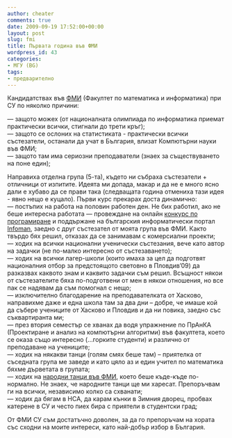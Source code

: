 ```yaml
---
author: cheater
comments: true
date: 2009-09-19 17:52:00+00:00
layout: post
slug: fmi
title: Първата година във ФМИ
wordpress_id: 43
categories:
- МГУ (BG)
tags:
- предварително
---
```


Кандидатствах във [ФМИ](http://fmi.uni-sofia.bg/) (Факултет по математика и информатика) при СУ по няколко причини:

— защото можех (от националната олимпиада по информатика приемат практически всички, стигнали до трети кръг);  
— защото се ослоних на статистиката - практически всички състезатели, останали да учат в България, влизат Компютърни науки във ФМИ;  
— защото там има сериозни преподаватели (знаех за съществуването на поне един);  
<!-- more -->  
Направиха отделна група (5-та), където ни събраха състезатели + отличници от изпитите. Идеята ми допада, макар и да не е много ясно дали е хубаво да се прави така (следващата година отмениха тази идея - явно нещо е куцало). Първи курс прекарах доста динамично:  
— постъпих на работа на половин работен ден. Не бих работил, ако не беше интересна работата — провеждане на онлайн [конкурс по програмиране](http://konkurs.musala.com/) и поддържане на българския информатически портал [Infoman](http://infoman.musala.com/), заедно с друг състезател от моята група във ФМИ. Както твърдо бях решил, отказах да се занимавам с комерсиални проекти;  
— ходих на всички национални ученически състезания, вече като автор на задачки (не по-малко интересно от състезаването);  
— ходих на всички лагер-школи (които имаха за цел да подготвят националния отбор за предстоящото световно в Пловдив’09) да разказвах каквото знам и каквито задачки съм решил. Всъщност някои от състезателите бяха по-подготвени от мен в някои отношения, но все пак се надявам да съм помогнал с нещо;  
— изключително благодарение на преподавателката от Хасково, направихме даже и една школа там за два дни – добре, че имаше кой да събере учениците от Хасково и Пловдив и да ни повика, заедно със съквартиранта ми;  
— през втория семестър се хванах да водя упражнение по ПрАнКА (Проектиране и анализ на компютърни алгоритми) във факултета, което се оказа също интересно (...горките студенти) и различно от преподаване на учениците;  
— ходих на някакви танци (голям смях беше там) – приятелка от съседната група ме заведе и като цяло аз и един учител по математика бяхме дърветата в групата;  
— ходих на [народни танци във ФМИ](http://debian.fmi.uni-sofia.bg/~fmi_hiking/forum/viewtopic.php?t=305), което беше къде-къде по-нормално. Не знаех, че народните танци ще ми харесат. Препоръчвам ги на всички, независимо колко са схванати;  
— ходих да бягам в НСА, да карам кънки в Зимния дворец, пробвах катерене в СУ и често пиех бира с приятели в студентски град;  
  
От ФМИ СУ съм достатъчно доволен, за да го препоръчам на хората със сходни на моите интереси, като най-добър избор в България.  

